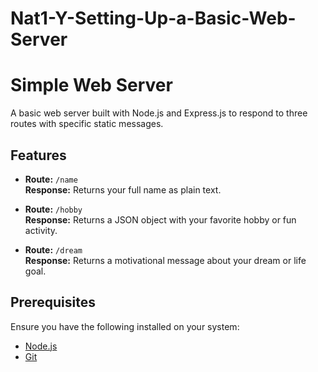 # Nat1-Y-Setting-Up-a-Basic-Web-Server
# Simple Web Server

A basic web server built with Node.js and Express.js to respond to three routes with specific static messages.

## Features
- **Route:** `/name`  
  **Response:** Returns your full name as plain text.
  
- **Route:** `/hobby`  
  **Response:** Returns a JSON object with your favorite hobby or fun activity.

- **Route:** `/dream`  
  **Response:** Returns a motivational message about your dream or life goal.

## Prerequisites
Ensure you have the following installed on your system:
- [Node.js](https://nodejs.org/)
- [Git](https://git-scm.com/)
